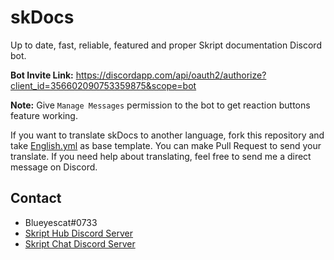 # skDocs
Up to date, fast, reliable, featured and proper Skript documentation Discord bot.


**Bot Invite Link:** https://discordapp.com/api/oauth2/authorize?client_id=356602090753359875&scope=bot

**Note:** Give `Manage Messages` permission to the bot to get reaction buttons feature working.


If you want to translate skDocs to another language, fork this repository and take [English.yml](https://github.com/Blueyescat/skDocs/blob/master/languages/English.yml) as base template. You can make Pull Request to send your translate.
If you need help about translating, feel free to send me a direct message on Discord.

## Contact
- Blueyescat#0733
- [Skript Hub Discord Server](https://skripthub.net/discord)
- [Skript Chat Discord Server](https://discord.gg/wfkUMXZ)
